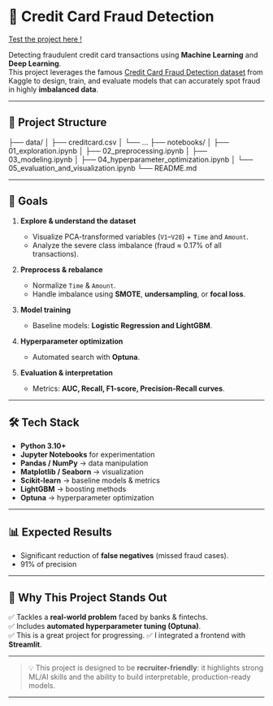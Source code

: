 # 🚀 Credit Card Fraud Detection

[Test the project here !](https://fraud-detection-with-ai-frontend.streamlit.app/)

Detecting fraudulent credit card transactions using **Machine Learning** and **Deep Learning**.  
This project leverages the famous [Credit Card Fraud Detection dataset](https://www.kaggle.com/mlg-ulb/creditcardfraud) from Kaggle to design, train, and evaluate models that can accurately spot fraud in highly **imbalanced data**.

---

## 📂 Project Structure
├── data/
│ ├── creditcard.csv
│ └── ...
├── notebooks/
│ ├── 01_exploration.ipynb
│ ├── 02_preprocessing.ipynb
│ ├── 03_modeling.ipynb
│ ├── 04_hyperparameter_optimization.ipynb
│ └── 05_evaluation_and_visualization.ipynb
└── README.md


---

## 🎯 Goals

1. **Explore & understand the dataset**  
   - Visualize PCA-transformed variables (`V1`–`V28`) + `Time` and `Amount`.  
   - Analyze the severe class imbalance (fraud ≈ 0.17% of all transactions).  

2. **Preprocess & rebalance**  
   - Normalize `Time` & `Amount`.  
   - Handle imbalance using **SMOTE**, **undersampling**, or **focal loss**.  

3. **Model training**  
   - Baseline models: **Logistic Regression and LightGBM**.  

4. **Hyperparameter optimization**  
   - Automated search with **Optuna**.  

5. **Evaluation & interpretation**  
   - Metrics: **AUC, Recall, F1-score, Precision-Recall curves**.  

---

## 🛠️ Tech Stack

- **Python 3.10+**  
- **Jupyter Notebooks** for experimentation  
- **Pandas / NumPy** → data manipulation  
- **Matplotlib / Seaborn** → visualization  
- **Scikit-learn** → baseline models & metrics  
- **LightGBM** → boosting methods  
- **Optuna** → hyperparameter optimization  

---

## 📊 Expected Results

- Significant reduction of **false negatives** (missed fraud cases).  
- 91% of precision 

---

## 🌟 Why This Project Stands Out

✅ Tackles a **real-world problem** faced by banks & fintechs.   
✅ Includes **automated hyperparameter tuning (Optuna)**.  
✅ This is a great project for progressing.
✅ I integrated a frontend with **Streamlit**.

---

> 💡 This project is designed to be **recruiter-friendly**: it highlights strong ML/AI skills and the ability to build interpretable, production-ready models.  
---
